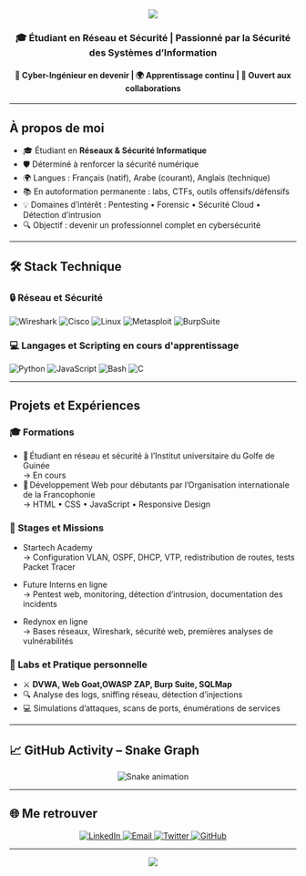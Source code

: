 <!-- HEADER -->
<div align="center">
  <img src="https://capsule-render.vercel.app/api?type=waving&color=0:4facfe,100:00f2fe&height=180&section=header&text=Issa%20Hassan%20Youssouf&fontSize=40&fontColor=ffffff&animation=fadeIn&fontAlignY=35"/>
</div>

<h3 align="center">🎓 Étudiant en Réseau et Sécurité | Passionné par la Sécurité des Systèmes d’Information</h3>
<h4 align="center">🚀 Cyber-Ingénieur en devenir | 🌍 Apprentissage continu | 🤝 Ouvert aux collaborations</h4>

---

## À propos de moi

- 🎓 Étudiant en **Réseaux & Sécurité Informatique**  
- 🛡️ Déterminé à renforcer la sécurité numérique  
- 🌍 Langues : Français (natif), Arabe (courant), Anglais (technique)  
- 📚 En autoformation permanente : labs, CTFs, outils offensifs/défensifs  
- 💡 Domaines d’intérêt : Pentesting • Forensic • Sécurité Cloud • Détection d’intrusion  
- 🔍 Objectif : devenir un professionnel complet en cybersécurité  

---

## 🛠️ Stack Technique

### 🔒 Réseau et Sécurité
![Wireshark](https://img.shields.io/badge/Wireshark-1679A7?style=flat&logo=wireshark&logoColor=white)
![Cisco](https://img.shields.io/badge/Cisco-1BA0D7?style=flat&logo=cisco&logoColor=white)
![Linux](https://img.shields.io/badge/Linux-FCC624?style=flat&logo=linux&logoColor=black)
![Metasploit](https://img.shields.io/badge/Metasploit-2E86C1?style=flat&logo=metasploit&logoColor=white)
![BurpSuite](https://img.shields.io/badge/BurpSuite-FF6633?style=flat&logo=burp-suite&logoColor=white)

### 💻 Langages et Scripting en cours d'apprentissage
![Python](https://img.shields.io/badge/Python-3776AB?style=flat&logo=python&logoColor=white)
![JavaScript](https://img.shields.io/badge/JavaScript-F7DF1E?style=flat&logo=javascript&logoColor=black)
![Bash](https://img.shields.io/badge/Bash-121011?style=flat&logo=gnubash&logoColor=white)
![C](https://img.shields.io/badge/C-00599C?style=flat&logo=c&logoColor=white)

---

## Projets et Expériences

### 🎓 Formations
- 📘 Étudiant en réseau et sécurité à l’Institut universitaire du Golfe de Guinée  
  → En cours
- 📘 Développement Web pour débutants par l’Organisation internationale de la Francophonie  
  → HTML • CSS • JavaScript • Responsive Design

### 🏢 Stages et Missions
- Startech Academy  
  → Configuration VLAN, OSPF, DHCP, VTP, redistribution de routes, tests Packet Tracer

- Future Interns en ligne  
  → Pentest web, monitoring, détection d’intrusion, documentation des incidents

- Redynox en ligne  
  → Bases réseaux, Wireshark, sécurité web, premières analyses de vulnérabilités

### 🧬 Labs et Pratique personnelle  
- ⚔️ **DVWA, Web Goat,OWASP ZAP, Burp Suite, SQLMap**  
- 🔍 Analyse des logs, sniffing réseau, détection d’injections  
- 💻 Simulations d’attaques, scans de ports, énumérations de services

---

## 📈 GitHub Activity – Snake Graph

<div align="center">
  <img src="https://issahassanyoussouf.github.io/IssaHassanYoussouf/github-contribution-grid-snake.svg" alt="Snake animation"/>
</div>

---

## 🌐 Me retrouver

<div align="center">
  <a href="https://linkedin.com/in/issahassanyoussouf" target="_blank">
    <img src="https://img.shields.io/badge/LinkedIn-0A66C2?style=for-the-badge&logo=linkedin&logoColor=white" alt="LinkedIn" />
  </a>
  <a href="mailto:issahasyouf68@yahoo.com" target="_blank">
    <img src="https://img.shields.io/badge/YahooMail-6001D2?style=for-the-badge&logo=yahoo&logoColor=white" alt="Email" />
  </a>
  <a href="https://twitter.com/IssaHassanYouf" target="_blank">
    <img src="https://img.shields.io/badge/X-000000?style=for-the-badge&logo=twitter&logoColor=white" alt="Twitter" />
  </a>
  <a href="https://github.com/issahassanyoussouf" target="_blank">
    <img src="https://img.shields.io/badge/GitHub-171515?style=for-the-badge&logo=github&logoColor=white" alt="GitHub" />
  </a>
</div>

---

<div align="center">
  <img src="https://capsule-render.vercel.app/api?type=waving&color=0:00f2fe,100:4facfe&height=120&section=footer"/>
</div>
